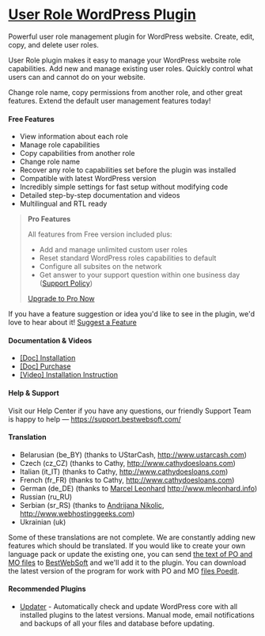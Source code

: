 <a href="https://bestwebsoft.com/products/wordpress/plugins/user-role/" target=_blank>User Role WordPress Plugin</a>
========================

Powerful user role management plugin for WordPress website. Create, edit, copy, and delete user roles.

<p>User Role plugin makes it easy to manage your WordPress website role capabilities. Add new and manage existing user roles. Quickly control what users can and cannot do on your website.</p>

<p>Change role name, copy permissions from another role, and other great features. Extend the default user management features today!</p>


<div class='video'></div>


<h4>Free Features</h4>

<ul>
<li>View information about each role</li>
<li>Manage role capabilities</li>
<li>Copy capabilities from another role</li>
<li>Change role name</li>
<li>Recover any role to capabilities set before the plugin was installed</li>
<li>Compatible with latest WordPress version </li>
<li>Incredibly simple settings for fast setup without modifying code</li>
<li>Detailed step-by-step documentation and videos</li>
<li>Multilingual and RTL ready</li>
</ul>

<blockquote>
  <p><strong>Pro Features</strong></p>
  
  <p>All features from Free version included plus:</p>
  
  <ul>
  <li>Add and manage unlimited custom user roles</li>
  <li>Reset standard WordPress roles capabilities to default</li>
  <li>Сonfigure all subsites on the network</li>
  <li>Get answer to your support question within one business day (<a href="https://bestwebsoft.com/support-policy/">Support Policy</a>)</li>
  </ul>
  
  <p><a href="https://bestwebsoft.com/products/wordpress/plugins/user-role/?k=dabe729fc0e7bef82e30dcb21a6cefc3">Upgrade to Pro Now</a></p>
</blockquote>

<p>If you have a feature suggestion or idea you'd like to see in the plugin, we'd love to hear about it! <a href="https://support.bestwebsoft.com/hc/en-us/requests/new">Suggest a Feature</a></p>

<h4>Documentation &#38; Videos</h4>

<ul>
<li><a href="https://docs.google.com/document/d/1-hvn6WRvWnOqj5v5pLUk7Awyu87lq5B_dO-Tv-MC9JQ/">[Doc] Installation</a></li>
<li><a href="https://docs.google.com/document/d/1EUdBVvnm7IHZ6y0DNyldZypUQKpB8UVPToSc_LdOYQI/">[Doc] Purchase</a></li>
<li><a href="https://www.youtube.com/watch?v=gz9BkouavtU">[Video] Installation Instruction</a></li>
</ul>

<h4>Help &#38; Support</h4>

<p>Visit our Help Center if you have any questions, our friendly Support Team is happy to help &#8212; <a href="https://support.bestwebsoft.com/">https://support.bestwebsoft.com/</a></p>

<h4>Translation</h4>

<ul>
<li>Belarusian (be_BY) (thanks to UStarCash, <a href="http://www.ustarcash.com" rel="nofollow">http://www.ustarcash.com</a>)</li>
<li>Czech (cz_CZ) (thanks to Cathy, <a href="http://www.cathydoesloans.com" rel="nofollow">http://www.cathydoesloans.com</a>)</li>
<li>Italian (it_IT) (thanks to Cathy, <a href="http://www.cathydoesloans.com" rel="nofollow">http://www.cathydoesloans.com</a>)</li>
<li>French (fr_FR) (thanks to Cathy, <a href="http://www.cathydoesloans.com" rel="nofollow">http://www.cathydoesloans.com</a>)</li>
<li>German (de_DE) (thanks to <a href="mailto:marcel@neomediacorporation.eu">Marcel Leonhard</a> <a href="http://www.mleonhard.info" rel="nofollow">http://www.mleonhard.info</a>)</li>
<li>Russian (ru_RU)</li>
<li>Serbian (sr_RS) (thanks to <a href="mailto:andrijanan@webhostinggeeks.com">Andrijana Nikolic</a>, <a href="http://www.webhostinggeeks.com" rel="nofollow">http://www.webhostinggeeks.com</a>)</li>
<li>Ukrainian (uk)</li>
</ul>

<p>Some of these translations are not complete. We are constantly adding new features which should be translated. If you would like to create your own language pack or update the existing one, you can send <a href="https://codex.wordpress.org/Translating_WordPress">the text of PO and MO files</a> to <a href="https://support.bestwebsoft.com/hc/en-us/requests/new">BestWebSoft</a> and we'll add it to the plugin. You can download the latest version of the program for work with PO and MO <a href="https://www.poedit.net/download.php">files Poedit</a>.</p>

<h4>Recommended Plugins</h4>

<ul>
<li><a href="https://bestwebsoft.com/products/wordpress/plugins/updater/?k=0864088de1701a5e104ffb77c6d7011c">Updater</a> - Automatically check and update WordPress core with all installed plugins to the latest versions. Manual mode, email notifications and backups of all your files and database before updating.</li>
</ul>